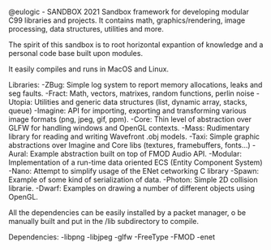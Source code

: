 @eulogic - SANDBOX 2021
Sandbox framework for developing modular C99 libraries and projects. 
It contains math, graphics/rendering, image processing, 
data structures, utilities and more.

The spirit of this sandbox is to root horizontal expantion of knowledge
and a personal code base built upon modules. 

It easily compiles and runs in MacOS and Linux.

Libraries:
    -ZBug: Simple log system to report memory allocations, leaks and
             seg faults.
    -Fract: Math, vectors, matrixes, random functions, perlin noise
    -Utopia: Utilities and generic data structures (list, dynamic
            array, stacks, queue)
    -Imagine: API for importing, exporting and transforming various 
            image formats (png, jpeg, gif, ppm).
    -Core: Thin level of abstraction over GLFW for handling windows 
            and OpenGL contexts.
    -Mass: Rudimentary library for reading and writing Wavefront .obj
            models.
    -Taxi: Simple graphic abstractions over Imagine and Core libs (textures,
            framebuffers, fonts...)
    -Aural: Example abstraction built on top of FMOD Audio API.
    -Modular: Implementation of a run-time data oriented ECS (Entity 
            Component System)
    -Nano: Attempt to simplify usage of the ENet cetworking C library
    -Spawn: Example of some kind of serialization of data.
    -Photon: Simple 2D collision librarie.
    -Dwarf: Examples on drawing a number of different objects using OpenGL.

All the dependencies can be easily installed by a packet manager, o be
manually built and put in the /lib subdirectory to compile.

Dependencies:
    -libpng
    -libjpeg
    -glfw
    -FreeType
    -FMOD
    -enet
